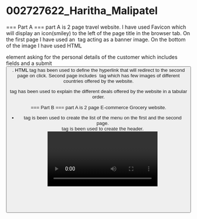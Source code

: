 # 002727622_Haritha_Malipatel

=== Part A ===
part A is 2 page travel website.
I have used Favicon which will display an icon(smiley) to the left of the page title 
in the browser tab. 
On the first page I have used an <img> tag acting as a banner image.
On the bottom of the image I have used HTML <form> element asking for the personal 
details of the customer which includes  <text> fields and a submit <button>.
HTML <a> tag has been used to define the hyperlink that will redirect to the second page on click.
Second page includes <img> tag which has few images of different countries offered by the website.
<table> tag has been used to explain the different deals offered by the website in a tabular order.

=== Part B ===
part A is 2 page E-commerce Grocery website.
<ul><li> tag is been used to create the list of the menu on the first and the second page.
<header> tag is been used to create the header.
<video> tag has been used to insert the video save in the root directory.
<audio> is has been used to put the audio save in the root directory.
<img> tag has been used to insert the image and its been arranged in a particular order using css.
<button> tag has been used for "Add to cart".
On the second page <img> tag has been used to insert the banner image.
<h1><p> tag has been used to for the description and the heading on the image and its 
put on the image using css.

=== Description ===
External css file is been used for styling for both part A and Part B
